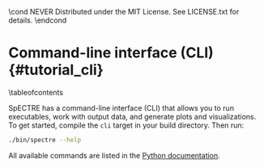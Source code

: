 \cond NEVER
Distributed under the MIT License.
See LICENSE.txt for details.
\endcond
# Command-line interface (CLI) {#tutorial_cli}

\tableofcontents

SpECTRE has a command-line interface (CLI) that allows you to run executables,
work with output data, and generate plots and visualizations. To get started,
compile the `cli` target in your build directory. Then run:

```sh
./bin/spectre --help
```

All available commands are listed in the [Python documentation](py/cli.html).

